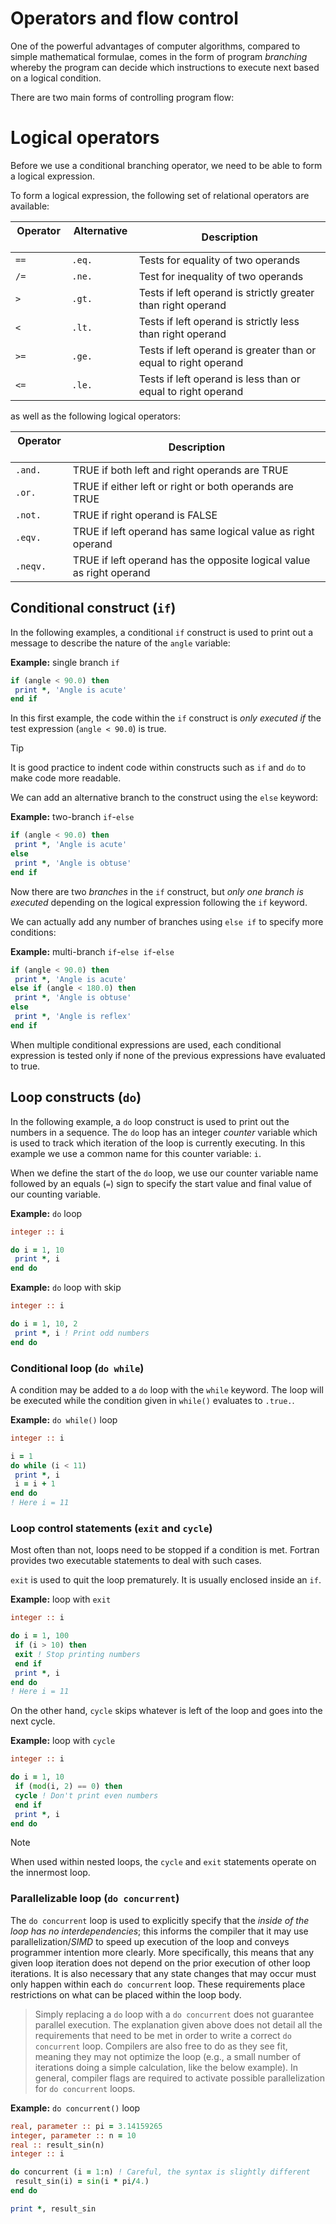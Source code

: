 

# Operators and flow control


One of the powerful advantages of computer algorithms, compared to simple mathematical formulae,
comes in the form of program *branching* whereby the program can decide which instructions to
execute next based on a logical condition.


There are two main forms of controlling program flow:




# Logical operators


Before we use a conditional branching operator, we need to be able to form
a logical expression.


To form a logical expression, the following set of relational operators are available:




| Operator   | Alternative   | Description |
| --- | --- | --- |
| `==` | `.eq.` | Tests for equality of two operands |
| `/=` | `.ne.` | Test for inequality of two operands |
| `>`  | `.gt.` | Tests if left operand is strictly greater than right operand |
| `<`  | `.lt.` | Tests if left operand is strictly less than right operand |
| `>=` | `.ge.` | Tests if left operand is greater than or equal to right operand |
| `<=` | `.le.` | Tests if left operand is less than or equal to right operand |


  

as well as the following logical operators:




| Operator   | Description |
| --- | --- |
| `.and.` | TRUE if both left and right operands are TRUE |
| `.or.` | TRUE if either left or right or both operands are TRUE |
| `.not.` | TRUE if right operand is FALSE |
| `.eqv.` | TRUE if left operand has same logical value as right operand |
| `.neqv.` | TRUE if left operand has the opposite logical value as right operand |


  


## Conditional construct (`if`)


In the following examples, a conditional `if` construct is used to print out a
message to describe the nature of the `angle` variable:


**Example:** single branch `if`



```f
if (angle < 90.0) then
 print *, 'Angle is acute'
end if

```


In this first example, the code within the `if` construct is *only executed if* the
test expression (`angle < 90.0`) is true.



Tip


It is good practice to indent code within constructs such as `if` and `do`
to make code more readable.



We can add an alternative branch to the construct using the `else` keyword:


**Example:** two-branch `if`-`else`



```f
if (angle < 90.0) then
 print *, 'Angle is acute'
else
 print *, 'Angle is obtuse'
end if

```


Now there are two *branches* in the `if` construct, but *only one branch is executed* depending
on the logical expression following the `if` keyword.


We can actually add any number of branches using `else if` to specify more conditions:


**Example:** multi-branch `if`-`else if`-`else`



```f
if (angle < 90.0) then
 print *, 'Angle is acute'
else if (angle < 180.0) then
 print *, 'Angle is obtuse'
else
 print *, 'Angle is reflex'
end if

```


When multiple conditional expressions are used, each conditional expression is tested only if none of the previous
expressions have evaluated to true.




## Loop constructs (`do`)


In the following example, a `do` loop construct is used to print out the numbers in
a sequence.
The `do` loop has an integer *counter* variable which is used to track which iteration of the loop
is currently executing. In this example we use a common name for this counter variable: `i`.


When we define the start of the `do` loop, we use our counter variable name followed by an equals (`=`) sign
to specify the start value and final value of our counting variable.


**Example:** `do` loop



```f
integer :: i

do i = 1, 10
 print *, i
end do

```


**Example:** `do` loop with skip



```f
integer :: i

do i = 1, 10, 2
 print *, i ! Print odd numbers
end do

```



### Conditional loop (`do while`)


A condition may be added to a `do` loop with the `while` keyword. The loop will be executed while the condition given
in `while()` evaluates to `.true.`.


**Example:** `do while()` loop



```f
integer :: i

i = 1
do while (i < 11)
 print *, i
 i = i + 1
end do
! Here i = 11

```




### Loop control statements (`exit` and `cycle`)


Most often than not, loops need to be stopped if a condition is met. Fortran provides two executable statements to deal
with such cases.


`exit` is used to quit the loop prematurely. It is usually enclosed inside an `if`.


**Example:** loop with `exit`



```f
integer :: i

do i = 1, 100
 if (i > 10) then
 exit ! Stop printing numbers
 end if
 print *, i
end do
! Here i = 11

```


On the other hand, `cycle` skips whatever is left of the loop and goes into the next cycle.


**Example:** loop with `cycle`



```f
integer :: i

do i = 1, 10
 if (mod(i, 2) == 0) then
 cycle ! Don't print even numbers
 end if
 print *, i
end do

```



Note


When used within nested loops, the `cycle` and `exit` statements operate on the innermost loop.





### Parallelizable loop (`do concurrent`)


The `do concurrent` loop is used to explicitly specify that the *inside of the loop has no interdependencies*; this informs the compiler that it may use parallelization/*SIMD* to speed up execution of the loop and conveys programmer intention more clearly. More specifically, this means
that any given loop iteration does not depend on the prior execution of other loop iterations. It is also necessary that any state changes that may occur must only happen within each `do concurrent` loop.
These requirements place restrictions on what can be placed within the loop body.



> 
> Simply replacing a `do` loop with a `do concurrent` does not guarantee parallel execution.
> The explanation given above does not detail all the requirements that need to be met in order to write a correct `do concurrent` loop.
> Compilers are also free to do as they see fit, meaning they may not optimize the loop (e.g., a small number of iterations doing a simple calculation, like the
> below example).
> In general, compiler flags are required to activate possible parallelization for `do concurrent` loops.
> 
> 
> 


**Example:** `do concurrent()` loop



```f
real, parameter :: pi = 3.14159265
integer, parameter :: n = 10
real :: result_sin(n)
integer :: i

do concurrent (i = 1:n) ! Careful, the syntax is slightly different
 result_sin(i) = sin(i * pi/4.)
end do

print *, result_sin

```













